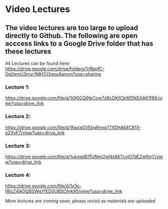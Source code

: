 # Video Lectures

## The video lectures are too large to upload directly to Github. The following are open acccess links to a Google Drive folder that has these lectures

All Lectures can be found here: https://drive.google.com/drive/folders/1rRbpfC-Dp0xmU3royr1MH7J3gouAanvm?usp=sharing 

### Lecture 1:
https://drive.google.com/file/d/1t9GCQ6jbCow7zRcDKllCkWDNSXAK1f8X/view?usp=drive_link

### Lecture 2:
https://drive.google.com/file/d/1fwzaGVEbgRnxg77XDhAk8C81X-e2XvF7/view?usp=drive_link

### Lecture 3:
https://drive.google.com/file/d/1ukxqd97PJNmj2wNx86TcvlO7dEZwftmT/view?usp=drive_link

### Lecture 4:
https://drive.google.com/file/d/1x3s-f8lzZ4lkDQBSWgYfED0UBSCfnk95/view?usp=drive_link

_More lectures are coming soon, please revisit as materials are uploaded_

